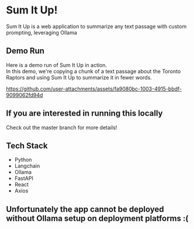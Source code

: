 # Sum It Up!
Sum It Up is a web application to summarize any text passage with custom prompting, leveraging Ollama

## Demo Run
Here is a demo run of Sum It Up in action. <br>
In this demo, we're copying a chunk of a text passage about the Toronto Raptors and using Sum It Up to summarize it in fewer words.

https://github.com/user-attachments/assets/fa9080bc-1003-4915-bbdf-9099062fd94d

## If you are interested in running this locally
Check out the master branch for more details!

## Tech Stack
- Python
- Langchain
- Ollama
- FastAPI
- React
- Axios


## Unfortunately the app cannot be deployed without Ollama setup on deployment platforms :(
